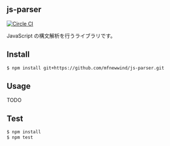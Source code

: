 js-parser
---------

[![Circle CI](https://circleci.com/gh/mfnewwind/js-parser/tree/master.svg?style=svg)](https://circleci.com/gh/mfnewwind/js-parser/tree/master)

JavaScript の構文解析を行うライブラリです。

## Install

```sh
$ npm install git+https://github.com/mfnewwind/js-parser.git
```

## Usage
TODO

## Test

```sh
$ npm install
$ npm test
```
